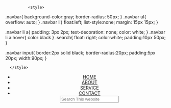               <style>
.navbar{
background-color:gray;
border-radius: 50px;
}
.navbar ul{
overflow: auto;
}
.navbar li{
float:left;
list-style:none;
margin: 15px 15px;
}

.navbar li a{
padding: 3px 2px;
text-decoration: none;
color: white;
}
.navbar li a:hover{
color:black
}
.search{
float: right;
color:white;
padding:10px 50px;
}

.navbar input{
border:2px solid black;
border-radius:20px;
padding:5px 20px;
width:90px;
}

      </style>

</head>
<body>
         <header>
                 <nav class="navbar">  
<ul>
    <li><a href="#">HOME</a></li>
    <li><a href="#">ABOUT</a></li>
    <li><a href="#">SERVICE</a></li>
    <li><a href="#">CONTACT</a></li>

<div class="search">
<input type="text" name="search" id="search" placeholder="Search This website">
</div>
</ul>
                 </nav>    
